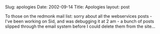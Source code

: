 Slug: apologies
Date: 2002-09-14
Title: Apologies
layout: post

To those on the redmonk mail list: sorry about all the webservices posts - I&#39;ve been working on Sid, and was debugging it at 2 am - a bunch of posts slipped through the email system before I could delete them from the site...
